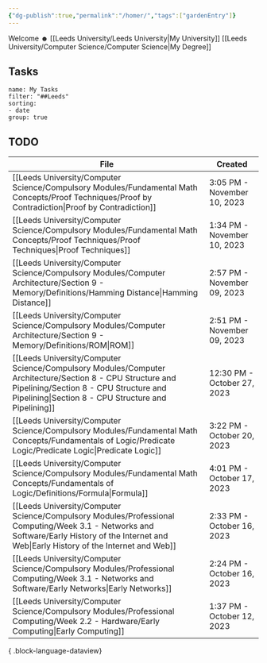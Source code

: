 ```yaml
---
{"dg-publish":true,"permalink":"/homer/","tags":["gardenEntry"]}
---
```


Welcome ☻
[[Leeds University/Leeds University\|My University]]
[[Leeds University/Computer Science/Computer Science\|My Degree]]

## Tasks
```todoist
name: My Tasks
filter: "##Leeds"
sorting: 
- date
group: true
```
## TODO
| File                                                                                                                                                                                                          | Created                     |
| ------------------------------------------------------------------------------------------------------------------------------------------------------------------------------------------------------------- | --------------------------- |
| [[Leeds University/Computer Science/Compulsory Modules/Fundamental Math Concepts/Proof Techniques/Proof by Contradiction\|Proof by Contradiction]]                                                         | 3:05 PM - November 10, 2023 |
| [[Leeds University/Computer Science/Compulsory Modules/Fundamental Math Concepts/Proof Techniques/Proof Techniques\|Proof Techniques]]                                                                     | 1:34 PM - November 10, 2023 |
| [[Leeds University/Computer Science/Compulsory Modules/Computer Architecture/Section 9 - Memory/Definitions/Hamming Distance\|Hamming Distance]]                                                           | 2:57 PM - November 09, 2023 |
| [[Leeds University/Computer Science/Compulsory Modules/Computer Architecture/Section 9 - Memory/Definitions/ROM\|ROM]]                                                                                     | 2:51 PM - November 09, 2023 |
| [[Leeds University/Computer Science/Compulsory Modules/Computer Architecture/Section 8 - CPU Structure and Pipelining/Section 8 - CPU Structure and Pipelining\|Section 8 - CPU Structure and Pipelining]] | 12:30 PM - October 27, 2023 |
| [[Leeds University/Computer Science/Compulsory Modules/Fundamental Math Concepts/Fundamentals of Logic/Predicate Logic/Predicate Logic\|Predicate Logic]]                                                  | 3:22 PM - October 20, 2023  |
| [[Leeds University/Computer Science/Compulsory Modules/Fundamental Math Concepts/Fundamentals of Logic/Definitions/Formula\|Formula]]                                                                      | 4:01 PM - October 17, 2023  |
| [[Leeds University/Computer Science/Compulsory Modules/Professional Computing/Week 3.1 - Networks and Software/Early History of the Internet and Web\|Early History of the Internet and Web]]              | 2:33 PM - October 16, 2023  |
| [[Leeds University/Computer Science/Compulsory Modules/Professional Computing/Week 3.1 - Networks and Software/Early Networks\|Early Networks]]                                                            | 2:24 PM - October 16, 2023  |
| [[Leeds University/Computer Science/Compulsory Modules/Professional Computing/Week 2.2 - Hardware/Early Computing\|Early Computing]]                                                                       | 1:37 PM - October 12, 2023  |

{ .block-language-dataview}
